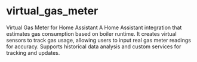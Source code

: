 # virtual_gas_meter
Virtual Gas Meter for Home Assistant A Home Assistant integration that estimates gas consumption based on boiler runtime. It creates virtual sensors to track gas usage, allowing users to input real gas meter readings for accuracy. Supports historical data analysis and custom services for tracking and updates.
